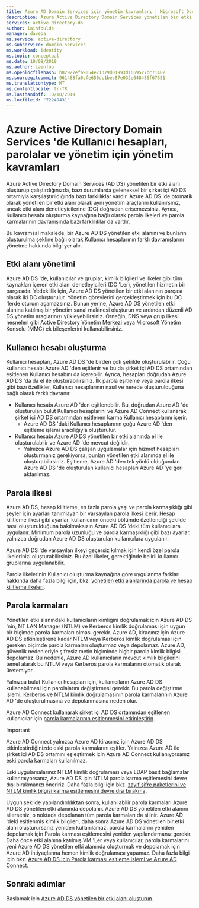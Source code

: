```yaml
---
title: Azure AD Domain Services için yönetim kavramları | Microsoft Docs
description: Azure Active Directory Domain Services yönetilen bir etki alanını ve Kullanıcı hesaplarının ve parolaların davranışını yönetme hakkında bilgi edinin
services: active-directory-ds
author: iainfoulds
manager: daveba
ms.service: active-directory
ms.subservice: domain-services
ms.workload: identity
ms.topic: conceptual
ms.date: 10/08/2019
ms.author: iainfou
ms.openlocfilehash: b82927efa9054e71379d01993d1669527bc71402
ms.sourcegitcommit: 961468fa0cfe650dc1bec87e032e648486f67651
ms.translationtype: MT
ms.contentlocale: tr-TR
ms.lasthandoff: 10/10/2019
ms.locfileid: "72249431"
---
```

# <a name="management-concepts-for-user-accounts-passwords-and-administration-in-azure-active-directory-domain-services"></a>Azure Active Directory Domain Services 'de Kullanıcı hesapları, parolalar ve yönetim için yönetim kavramları

Azure Active Directory Domain Services (AD DS) yönetilen bir etki alanı oluşturup çalıştırdığınızda, bazı durumlarda geleneksel bir şirket içi AD DS ortamıyla karşılaştırıldığında bazı farklılıklar vardır. Azure AD DS 'de otomatik olarak yönetilen bir etki alanı olarak aynı yönetim araçlarını kullanırsınız, ancak etki alanı denetleyicilerine (DC) doğrudan erişemezsiniz. Ayrıca, Kullanıcı hesabı oluşturma kaynağına bağlı olarak parola ilkeleri ve parola karmalarının davranışında bazı farklılıklar da vardır.

Bu kavramsal makalede, bir Azure AD DS yönetilen etki alanını ve bunların oluşturulma şekline bağlı olarak Kullanıcı hesaplarının farklı davranışlarını yönetme hakkında bilgi yer alır.

## <a name="domain-management"></a>Etki alanı yönetimi

Azure AD DS 'de, kullanıcılar ve gruplar, kimlik bilgileri ve ilkeler gibi tüm kaynakları içeren etki alanı denetleyicileri (DC 'Ler), yönetilen hizmetin bir parçasıdır. Yedeklilik için, Azure AD DS yönetilen bir etki alanının parçası olarak iki DC oluşturulur. Yönetim görevlerini gerçekleştirmek için bu DC 'lerde oturum açamazsınız. Bunun yerine, Azure AD DS yönetilen etki alanına katılmış bir yönetim sanal makinesi oluşturun ve ardından düzenli AD DS yönetim araçlarınızı yükleyebilirsiniz. Örneğin, DNS veya grup ilkesi nesneleri gibi Active Directory Yönetim Merkezi veya Microsoft Yönetim Konsolu (MMC) ek bileşenlerini kullanabilirsiniz.

## <a name="user-account-creation"></a>Kullanıcı hesabı oluşturma

Kullanıcı hesapları, Azure AD DS 'de birden çok şekilde oluşturulabilir. Çoğu kullanıcı hesabı Azure AD 'den eşitlenir ve bu da şirket içi AD DS ortamından eşitlenen Kullanıcı hesabını da içerebilir. Ayrıca, hesapları doğrudan Azure AD DS 'da da el ile oluşturabilirsiniz. İlk parola eşitleme veya parola ilkesi gibi bazı özellikler, Kullanıcı hesaplarının nasıl ve nerede oluşturulduğuna bağlı olarak farklı davranır.

* Kullanıcı hesabı Azure AD 'den eşitlenebilir. Bu, doğrudan Azure AD 'de oluşturulan bulut Kullanıcı hesaplarını ve Azure AD Connect kullanarak şirket içi AD DS ortamından eşitlenen karma Kullanıcı hesaplarını içerir.
    * Azure AD DS 'daki Kullanıcı hesaplarının çoğu Azure AD 'den eşitleme işlemi aracılığıyla oluşturulur.
* Kullanıcı hesabı Azure AD DS yönetilen bir etki alanında el ile oluşturulabilir ve Azure AD 'de mevcut değildir.
    * Yalnızca Azure AD DS çalışan uygulamalar için hizmet hesapları oluşturmanız gerekiyorsa, bunları yönetilen etki alanında el ile oluşturabilirsiniz. Eşitleme, Azure AD 'den tek yönlü olduğundan Azure AD DS 'de oluşturulan kullanıcı hesapları Azure AD 'ye geri aktarılmaz.

## <a name="password-policy"></a>Parola ilkesi

Azure AD DS, hesap kilitleme, en fazla parola yaşı ve parola karmaşıklığı gibi şeyler için ayarları tanımlayan bir varsayılan parola ilkesi içerir. Hesap kilitleme ilkesi gibi ayarlar, kullanıcının önceki bölümde özetlendiği şekilde nasıl oluşturulduğuna bakılmaksızın Azure AD DS 'deki tüm kullanıcılara uygulanır. Minimum parola uzunluğu ve parola karmaşıklığı gibi bazı ayarlar, yalnızca doğrudan Azure AD DS oluşturulan kullanıcılara uygulanır.

Azure AD DS 'de varsayılan ilkeyi geçersiz kılmak için kendi özel parola ilkelerinizi oluşturabilirsiniz. Bu özel ilkeler, gerektiğinde belirli kullanıcı gruplarına uygulanabilir.

Parola ilkelerinin Kullanıcı oluşturma kaynağına göre uygulanma farkları hakkında daha fazla bilgi için, bkz. [yönetilen etki alanlarında parola ve hesap kilitleme ilkeleri][password-policy].

## <a name="password-hashes"></a>Parola karmaları

Yönetilen etki alanındaki kullanıcıların kimliğini doğrulamak için Azure AD DS 'nin, NT LAN Manager (NTLM) ve Kerberos kimlik doğrulaması için uygun bir biçimde parola karmaları olması gerekir. Azure AD, kiracınız için Azure AD DS etkinleştirene kadar NTLM veya Kerberos kimlik doğrulaması için gereken biçimde parola karmaları oluşturmaz veya depolamaz. Azure AD, güvenlik nedenleriyle şifresiz metin biçiminde hiçbir parola kimlik bilgisi depolamaz. Bu nedenle, Azure AD kullanıcıların mevcut kimlik bilgilerini temel alarak bu NTLM veya Kerberos parola karmalarını otomatik olarak üretemiyor.

Yalnızca bulut Kullanıcı hesapları için, kullanıcıların Azure AD DS kullanabilmesi için parolalarını değiştirmesi gerekir. Bu parola değiştirme işlemi, Kerberos ve NTLM kimlik doğrulamasının parola karmalarının Azure AD 'de oluşturulmasına ve depolanmasına neden olur.

Azure AD Connect kullanarak şirket içi AD DS ortamından eşitlenen kullanıcılar için [parola karmalarının eşitlenmesini etkinleştirin][hybrid-phs].

> [!IMPORTANT]
> Azure AD Connect yalnızca Azure AD kiracınız için Azure AD DS etkinleştirdiğinizde eski parola karmalarını eşitler. Yalnızca Azure AD ile şirket içi AD DS ortamını eşleştirmek için Azure AD Connect kullanıyorsanız eski parola karmaları kullanılmaz.
>
> Eski uygulamalarınız NTLM kimlik doğrulaması veya LDAP basit bağlamalar kullanmıyorsanız, Azure AD DS için NTLM parola karma eşitlemesini devre dışı bırakmanızı öneririz. Daha fazla bilgi için bkz. [zayıf şifre paketlerini ve NTLM kimlik bilgisi karma eşitlemesini devre dışı bırakma][secure-domain].

Uygun şekilde yapılandırıldıktan sonra, kullanılabilir parola karmaları Azure AD DS yönetilen etki alanında depolanır. Azure AD DS yönetilen etki alanını silerseniz, o noktada depolanan tüm parola karmaları da silinir. Azure AD 'deki eşitlenmiş kimlik bilgileri, daha sonra Azure AD DS yönetilen bir etki alanı oluşturursanız yeniden kullanılamaz. parola karmalarını yeniden depolamak için Parola karması eşitlemesini yeniden yapılandırmanız gerekir. Daha önce etki alanına katılmış VM 'Ler veya kullanıcılar, parola karmalarını yeni Azure AD DS yönetilen etki alanında oluşturmak ve depolamak için Azure AD ihtiyaçlarına hemen kimlik doğrulaması yapamaz. Daha fazla bilgi için bkz. [Azure AD DS Için Parola karması eşitleme işlemi ve Azure AD Connect][azure-ad-password-sync].

## <a name="next-steps"></a>Sonraki adımlar

Başlamak için [Azure AD DS yönetilen bir etki alanı oluşturun][create-instance].

<!-- INTERNAL LINKS -->
[password-policy]: password-policy.md
[hybrid-phs]: tutorial-configure-password-hash-sync.md#enable-synchronization-of-password-hashes
[secure-domain]: secure-your-domain.md
[azure-ad-password-sync]: ../active-directory/hybrid/how-to-connect-password-hash-synchronization.md#password-hash-sync-process-for-azure-ad-domain-services
[create-instance]: tutorial-create-instance.md
